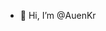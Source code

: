 - 👋 Hi, I’m @AuenKr

<!---
AuenKr/AuenKr is a ✨ special ✨ repository because its `README.md` (this file) appears on your GitHub profile.
You can click the Preview link to take a look at your changes.
--->
